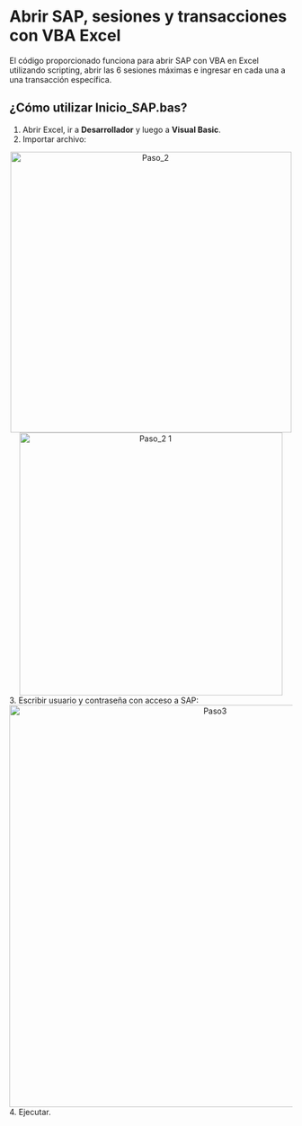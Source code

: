 # Abrir SAP, sesiones y transacciones con VBA Excel

El código proporcionado funciona para abrir SAP con VBA en Excel utilizando scripting, abrir las 6 sesiones máximas e ingresar en cada una a una transacción específica.

## ¿Cómo utilizar Inicio_SAP.bas?

1. Abrir Excel, ir a **Desarrollador** y luego a **Visual Basic**.
2. Importar archivo:
<div align="center">
    <img width="500" alt="Paso_2" src="https://github.com/user-attachments/assets/15269ea4-c1df-41a6-835c-e6768790ce3a">
    <img width="468" alt="Paso_2 1" src="https://github.com/user-attachments/assets/688e9421-7e9b-435f-8a5f-3c842ae69eec">
</div>
3. Escribir usuario y contraseña con acceso a SAP:
<div align="center">
    <img width="716" alt="Paso3" src="https://github.com/user-attachments/assets/3b7615a4-1df2-482e-ae9a-ad6a36916a7e">
</div>
4. Ejecutar.
